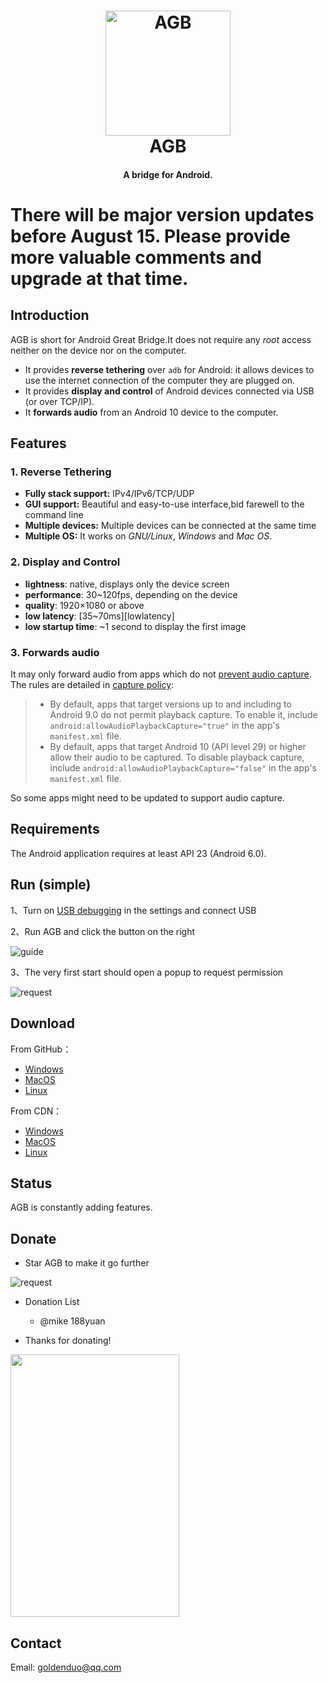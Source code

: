 <h1 align="center">
  <img src="https://selfshare.shenqikeji.top/AGB/icon.png" alt="AGB" width="200">
  <br>AGB<br>
</h1>

<h4 align="center">A bridge for Android.</h4>

# There will be major version updates before August 15. Please provide more valuable comments and upgrade at that time.

## Introduction

AGB is short for Android Great Bridge.It does not require any _root_ access neither on the device nor on the computer. 
* It provides **reverse tethering** over `adb` for Android: it allows devices to use the internet connection of the computer they are plugged on. 
* It provides **display and control** of Android devices connected via USB (or over TCP/IP).
* It **forwards audio** from an Android 10 device to the computer. 

## Features

### 1. Reverse Tethering

- **Fully stack support:** IPv4/IPv6/TCP/UDP
- **GUI support:** Beautiful and easy-to-use interface,bid farewell to the command line
- **Multiple devices:** Multiple devices can be connected at the same time
- **Multiple OS:** It works on _GNU/Linux_, _Windows_ and _Mac OS_.

### 2. Display and Control

- **lightness**: native, displays only the device screen
- **performance**: 30~120fps, depending on the device
- **quality**: 1920×1080 or above
- **low latency**: [35~70ms][lowlatency]
- **low startup time**: ~1 second to display the first image

### 3. Forwards audio

It may only forward audio from apps which do not [prevent audio
capture][allow]. The rules are detailed in [capture policy][rules]:

> - By default, apps that target versions up to and including to Android 9.0 do
>   not permit playback capture. To enable it, include
>   `android:allowAudioPlaybackCapture="true"` in the app's `manifest.xml` file.
> - By default, apps that target Android 10 (API level 29) or higher allow their
>   audio to be captured. To disable playback capture, include
>   `android:allowAudioPlaybackCapture="false"` in the app's `manifest.xml`
>   file.

So some apps might need to be updated to support audio capture.

[allow]: https://developer.android.com/guide/topics/media/playback-capture#allowing_playback_capture
[rules]: https://developer.android.com/guide/topics/media/playback-capture#capture_policy

## Requirements

The Android application requires at least API 23 (Android 6.0).

## Run (simple)

1、Turn on [USB debugging](https://github.com/goldenduo/AGB/blob/main/developer_options.md) in the settings and
connect USB

2、Run AGB and click the button on the right

![guide](https://cdn.jsdelivr.net/gh/goldenduo/AGB/R/guide.gif)

3、The very first start should open a popup to request permission

![request](https://cdn.jsdelivr.net/gh/goldenduo/AGB/R/request.jpg)

## Download

From GitHub：

- [Windows](https://github.com/goldenduo/SelfShare/raw/main/AGB/windows/agb2.zip)
- [MacOS](https://github.com/goldenduo/SelfShare/raw/main/AGB/macos/agb2.zip)
- [Linux](https://github.com/goldenduo/SelfShare/raw/main/AGB/linux/agb2.zip)

From CDN：

- [Windows](https://selfshare.shenqikeji.top/AGB/windows/agb2.zip)
- [MacOS](https://selfshare.shenqikeji.top/AGB/macos/agb2.zip)
- [Linux](https://selfshare.shenqikeji.top/AGB/linux/agb2.zip)

## Status

AGB is constantly adding features.

## Donate

- Star AGB to make it go further

![request](https://cdn.jsdelivr.net/gh/goldenduo/AGB/R/please.gif)

- Donation List

  - @mike 188yuan

- Thanks for donating! 

<img src="https://cdn.jsdelivr.net/gh/goldenduo/AGB/R/alipay.jpg" width="270" height="420">

## Contact

Email: goldenduo@qq.com

